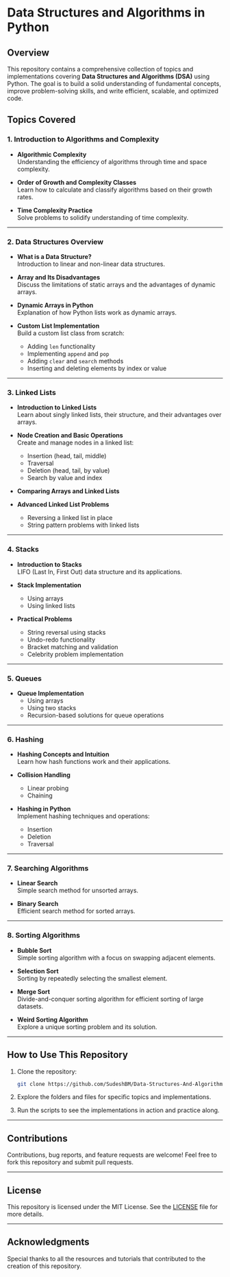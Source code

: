 # Data Structures and Algorithms in Python

## Overview
This repository contains a comprehensive collection of topics and implementations covering **Data Structures and Algorithms (DSA)** using Python. The goal is to build a solid understanding of fundamental concepts, improve problem-solving skills, and write efficient, scalable, and optimized code.

## Topics Covered

### 1. Introduction to Algorithms and Complexity
- **Algorithmic Complexity**  
  Understanding the efficiency of algorithms through time and space complexity.
  
- **Order of Growth and Complexity Classes**  
  Learn how to calculate and classify algorithms based on their growth rates.

- **Time Complexity Practice**  
  Solve problems to solidify understanding of time complexity.

---

### 2. Data Structures Overview
- **What is a Data Structure?**  
  Introduction to linear and non-linear data structures.

- **Array and Its Disadvantages**  
  Discuss the limitations of static arrays and the advantages of dynamic arrays.

- **Dynamic Arrays in Python**  
  Explanation of how Python lists work as dynamic arrays.

- **Custom List Implementation**  
  Build a custom list class from scratch:
  - Adding `len` functionality
  - Implementing `append` and `pop`
  - Adding `clear` and `search` methods
  - Inserting and deleting elements by index or value

---

### 3. Linked Lists
- **Introduction to Linked Lists**  
  Learn about singly linked lists, their structure, and their advantages over arrays.

- **Node Creation and Basic Operations**  
  Create and manage nodes in a linked list:
  - Insertion (head, tail, middle)
  - Traversal
  - Deletion (head, tail, by value)
  - Search by value and index

- **Comparing Arrays and Linked Lists**

- **Advanced Linked List Problems**  
  - Reversing a linked list in place
  - String pattern problems with linked lists

---

### 4. Stacks
- **Introduction to Stacks**  
  LIFO (Last In, First Out) data structure and its applications.

- **Stack Implementation**  
  - Using arrays
  - Using linked lists

- **Practical Problems**  
  - String reversal using stacks
  - Undo-redo functionality
  - Bracket matching and validation
  - Celebrity problem implementation

---

### 5. Queues
- **Queue Implementation**  
  - Using arrays
  - Using two stacks
  - Recursion-based solutions for queue operations

---

### 6. Hashing
- **Hashing Concepts and Intuition**  
  Learn how hash functions work and their applications.

- **Collision Handling**  
  - Linear probing
  - Chaining

- **Hashing in Python**  
  Implement hashing techniques and operations:
  - Insertion
  - Deletion
  - Traversal

---

### 7. Searching Algorithms
- **Linear Search**  
  Simple search method for unsorted arrays.

- **Binary Search**  
  Efficient search method for sorted arrays.

---

### 8. Sorting Algorithms
- **Bubble Sort**  
  Simple sorting algorithm with a focus on swapping adjacent elements.

- **Selection Sort**  
  Sorting by repeatedly selecting the smallest element.

- **Merge Sort**  
  Divide-and-conquer sorting algorithm for efficient sorting of large datasets.

- **Weird Sorting Algorithm**  
  Explore a unique sorting problem and its solution.

---

## How to Use This Repository

1. Clone the repository:
   ```bash
   git clone https://github.com/SudeshBM/Data-Structures-And-Algorithm
   ```

2. Explore the folders and files for specific topics and implementations.

3. Run the scripts to see the implementations in action and practice along.

---

## Contributions

Contributions, bug reports, and feature requests are welcome! Feel free to fork this repository and submit pull requests.

---

## License

This repository is licensed under the MIT License. See the [LICENSE](LICENSE) file for more details.

---

## Acknowledgments

Special thanks to all the resources and tutorials that contributed to the creation of this repository.
